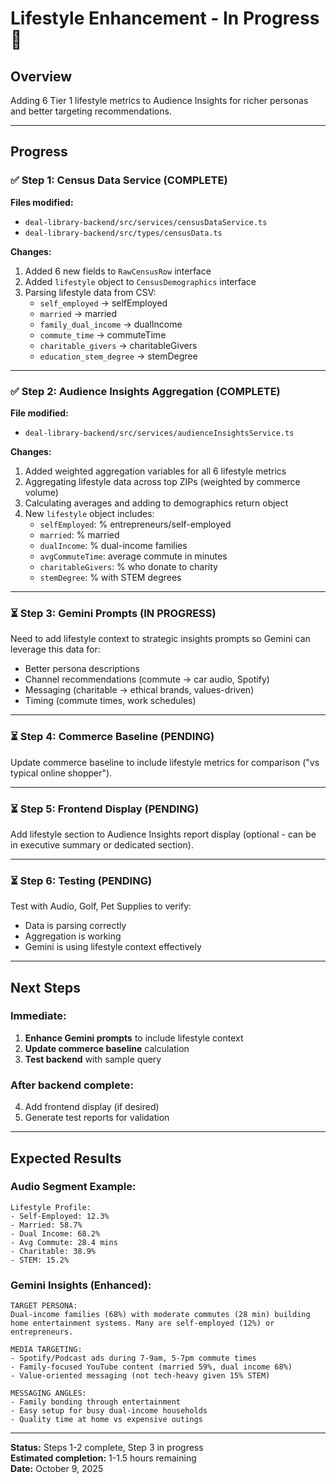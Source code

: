 # Lifestyle Enhancement - In Progress 🚧

## Overview
Adding 6 Tier 1 lifestyle metrics to Audience Insights for richer personas and better targeting recommendations.

---

## Progress

### ✅ **Step 1: Census Data Service** (COMPLETE)
**Files modified:**
- `deal-library-backend/src/services/censusDataService.ts`
- `deal-library-backend/src/types/censusData.ts`

**Changes:**
1. Added 6 new fields to `RawCensusRow` interface
2. Added `lifestyle` object to `CensusDemographics` interface
3. Parsing lifestyle data from CSV:
   - `self_employed` → selfEmployed
   - `married` → married
   - `family_dual_income` → dualIncome
   - `commute_time` → commuteTime
   - `charitable_givers` → charitableGivers
   - `education_stem_degree` → stemDegree

---

### ✅ **Step 2: Audience Insights Aggregation** (COMPLETE)
**File modified:**
- `deal-library-backend/src/services/audienceInsightsService.ts`

**Changes:**
1. Added weighted aggregation variables for all 6 lifestyle metrics
2. Aggregating lifestyle data across top ZIPs (weighted by commerce volume)
3. Calculating averages and adding to demographics return object
4. New `lifestyle` object includes:
   - `selfEmployed`: % entrepreneurs/self-employed
   - `married`: % married
   - `dualIncome`: % dual-income families
   - `avgCommuteTime`: average commute in minutes
   - `charitableGivers`: % who donate to charity
   - `stemDegree`: % with STEM degrees

---

### ⏳ **Step 3: Gemini Prompts** (IN PROGRESS)
Need to add lifestyle context to strategic insights prompts so Gemini can leverage this data for:
- Better persona descriptions
- Channel recommendations (commute → car audio, Spotify)
- Messaging (charitable → ethical brands, values-driven)
- Timing (commute times, work schedules)

---

### ⏳ **Step 4: Commerce Baseline** (PENDING)
Update commerce baseline to include lifestyle metrics for comparison ("vs typical online shopper").

---

### ⏳ **Step 5: Frontend Display** (PENDING)
Add lifestyle section to Audience Insights report display (optional - can be in executive summary or dedicated section).

---

### ⏳ **Step 6: Testing** (PENDING)
Test with Audio, Golf, Pet Supplies to verify:
- Data is parsing correctly
- Aggregation is working
- Gemini is using lifestyle context effectively

---

## Next Steps

### Immediate:
1. **Enhance Gemini prompts** to include lifestyle context
2. **Update commerce baseline** calculation
3. **Test backend** with sample query

### After backend complete:
4. Add frontend display (if desired)
5. Generate test reports for validation

---

## Expected Results

### Audio Segment Example:
```
Lifestyle Profile:
- Self-Employed: 12.3%
- Married: 58.7%
- Dual Income: 68.2%
- Avg Commute: 28.4 mins
- Charitable: 38.9%
- STEM: 15.2%
```

### Gemini Insights (Enhanced):
```
TARGET PERSONA:
Dual-income families (68%) with moderate commutes (28 min) building 
home entertainment systems. Many are self-employed (12%) or entrepreneurs.

MEDIA TARGETING:
- Spotify/Podcast ads during 7-9am, 5-7pm commute times
- Family-focused YouTube content (married 59%, dual income 68%)
- Value-oriented messaging (not tech-heavy given 15% STEM)

MESSAGING ANGLES:
- Family bonding through entertainment
- Easy setup for busy dual-income households
- Quality time at home vs expensive outings
```

---

**Status:** Steps 1-2 complete, Step 3 in progress  
**Estimated completion:** 1-1.5 hours remaining  
**Date:** October 9, 2025



